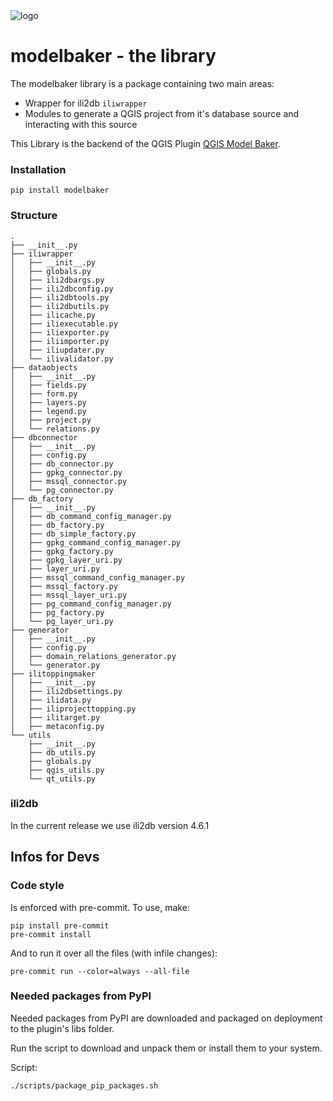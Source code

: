 <img alt="logo" src="https://raw.githubusercontent.com/opengisch/QgisModelBakerLibrary/main/assets/Long-Logo_Green_Modelbaker_RGB.png">

# modelbaker - the library

The modelbaker library is a package containing two main areas:
- Wrapper for ili2db `iliwrapper`
- Modules to generate a QGIS project from it's database source and interacting with this source

This Library is the backend of the QGIS Plugin [QGIS Model Baker](https://github.com/opengisch/QgisModelBaker).
### Installation

```
pip install modelbaker
```
### Structure

```
.
├── __init__.py
├── iliwrapper
│   ├── __init__.py
│   ├── globals.py
│   ├── ili2dbargs.py
│   ├── ili2dbconfig.py
│   ├── ili2dbtools.py
│   ├── ili2dbutils.py
│   ├── ilicache.py
│   ├── iliexecutable.py
│   ├── iliexporter.py
│   ├── iliimporter.py
│   ├── iliupdater.py
│   └── ilivalidator.py
├── dataobjects
│   ├── __init__.py
│   ├── fields.py
│   ├── form.py
│   ├── layers.py
│   ├── legend.py
│   ├── project.py
│   └── relations.py
├── dbconnector
│   ├── __init__.py
│   ├── config.py
│   ├── db_connector.py
│   ├── gpkg_connector.py
│   ├── mssql_connector.py
│   └── pg_connector.py
├── db_factory
│   ├── __init__.py
│   ├── db_command_config_manager.py
│   ├── db_factory.py
│   ├── db_simple_factory.py
│   ├── gpkg_command_config_manager.py
│   ├── gpkg_factory.py
│   ├── gpkg_layer_uri.py
│   ├── layer_uri.py
│   ├── mssql_command_config_manager.py
│   ├── mssql_factory.py
│   ├── mssql_layer_uri.py
│   ├── pg_command_config_manager.py
│   ├── pg_factory.py
│   └── pg_layer_uri.py
├── generator
│   ├── __init__.py
│   ├── config.py
│   ├── domain_relations_generator.py
│   └── generator.py
├── ilitoppingmaker
│   ├── __init__.py
│   ├── ili2dbsettings.py
│   ├── ilidata.py
│   ├── iliprojecttopping.py
│   ├── ilitarget.py
│   ├── metaconfig.py
└── utils
    ├── __init__.py
    ├── db_utils.py
    ├── globals.py
    ├── qgis_utils.py
    └── qt_utils.py
```

### ili2db
In the current release we use ili2db version 4.6.1

## Infos for Devs

### Code style

Is enforced with pre-commit. To use, make:
```
pip install pre-commit
pre-commit install
```
And to run it over all the files (with infile changes):
```
pre-commit run --color=always --all-file
```

### Needed packages from PyPI

Needed packages from PyPI are downloaded and packaged on deployment to the plugin's libs folder.

Run the script to download and unpack them or install them to your system.

Script:
```
./scripts/package_pip_packages.sh
```
